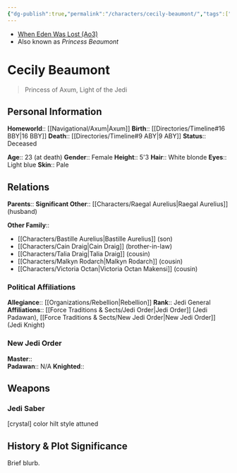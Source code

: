 ```yaml
---
{"dg-publish":true,"permalink":"/characters/cecily-beaumont/","tags":["jedi","rebellion","jediknight","newjediorder","i ii iii iv v vi vii","forcesensitive","unfinished"],"dgHomeLink":false}
---
```


- [When Eden Was Lost (Ao3)](https://archiveofourown.org/works/19334440/chapters/45992584)
- Also known as *Princess Beaumont*
# Cecily Beaumont
>Princess of Axum, Light of the Jedi

## Personal Information

**Homeworld**::  [[Navigational/Axum\|Axum]]
**Birth**::  [[Directories/Timeline#16 BBY\|16 BBY]]
**Death**::  [[Directories/Timeline#9 ABY\|9 ABY]]
**Status**::  Deceased

**Age**::  23 (at death)
**Gender**::  Female
**Height**::  5'3
**Hair**::  White blonde
**Eyes**::  Light blue
**Skin**::  Pale
## Relations

**Parents**::
**Significant Other**::  [[Characters/Raegal Aurelius\|Raegal Aurelius]] (husband)

**Other Family**::
- [[Characters/Bastille Aurelius\|Bastille Aurelius]] (son)
- [[Characters/Cain Draig\|Cain Draig]] (brother-in-law)
- [[Characters/Talia Draig\|Talia Draig]] (cousin)
- [[Characters/Malkyn Rodarch\|Malkyn Rodarch]] (cousin)
- [[Characters/Victoria Octan\|Victoria Octan Makensi]] (cousin)

### Political Affiliations

**Allegiance**:: [[Organizations/Rebellion\|Rebellion]]
**Rank**::  Jedi General
**Affiliations**::  [[Force Traditions & Sects/Jedi Order\|Jedi Order]] (Jedi Padawan), [[Force Traditions & Sects/New Jedi Order\|New Jedi Order]] (Jedi Knight)

### New Jedi Order

**Master**::  
**Padawan**::  N/A
**Knighted**::  

## Weapons

### Jedi Saber

[crystal] color hilt style attuned

## History & Plot Significance

Brief blurb.